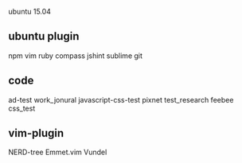 ubuntu 15.04

ubuntu plugin
-------
npm
vim
ruby
compass
jshint
sublime
git

code
-------
ad-test
work_jonural
javascript-css-test
pixnet
test_research
feebee
css_test

vim-plugin
-------
NERD-tree
Emmet.vim
Vundel




